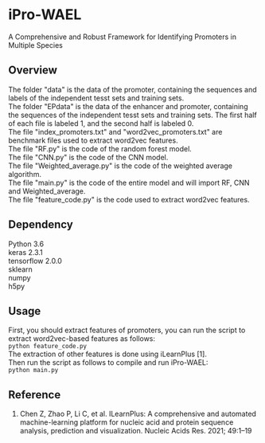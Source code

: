 # iPro-WAEL

A Comprehensive and Robust Framework for Identifying Promoters in Multiple Species

## Overview
 
The folder "data" is the data of the promoter, containing the sequences and labels of the independent tesst sets and training sets.  
The folder "EPdata" is the data of the enhancer and promoter, containing the sequences of the independent tesst sets and training sets. The first half of each file is labeled 1, and the second half is labeled 0.  
The file "index_promoters.txt" and "word2vec_promoters.txt" are benchmark files used to extract word2vec features.  
The file "RF.py" is the code of the random forest model.  
The file "CNN.py" is the code of the CNN model.  
The file "Weighted_average.py" is the code of the weighted average algorithm.  
The file "main.py" is the code of the entire model and will import RF, CNN and Weighted_average.  
The file "feature_code.py" is the code used to extract word2vec features.  

## Dependency
Python 3.6   
keras  2.3.1  
tensorflow 2.0.0  
sklearn  
numpy  
h5py 

## Usage
First, you should extract features of promoters, you can run the script to extract word2vec-based features as follows:  
`python feature_code.py`  
The extraction of other features is done using iLearnPlus [1].  
Then run the script as follows to compile and run iPro-WAEL:  
`python main.py`    
## Reference
1. Chen Z, Zhao P, Li C, et al. ILearnPlus: A comprehensive and automated machine-learning platform for nucleic acid and protein sequence analysis, prediction and visualization. Nucleic Acids Res. 2021; 49:1–19
